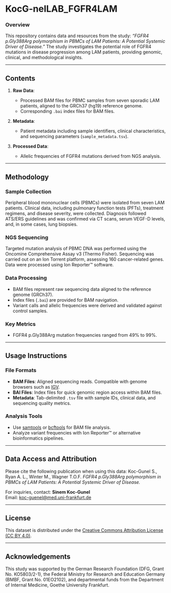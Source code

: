 # KocG-nelLAB_FGFR4LAM

### **Overview**
This repository contains data and resources from the study: *“FGFR4 p.Gly388Arg polymorphism in PBMCs of LAM Patients: A Potential Systemic Driver of Disease.”* The study investigates the potential role of FGFR4 mutations in disease progression among LAM patients, providing genomic, clinical, and methodological insights.

---

## **Contents**

1. **Raw Data**:
   - Processed BAM files for PBMC samples from seven sporadic LAM patients, aligned to the GRCh37 (hg19) reference genome.
   - Corresponding `.bai` index files for BAM files.

2. **Metadata**:
   - Patient metadata including sample identifiers, clinical characteristics, and sequencing parameters (`sample_metadata.tsv`).

3. **Processed Data**:
   - Allelic frequencies of FGFR4 mutations derived from NGS analysis.

---

## **Methodology**

### **Sample Collection**
Peripheral blood mononuclear cells (PBMCs) were isolated from seven LAM patients. Clinical data, including pulmonary function tests (PFTs), treatment regimens, and disease severity, were collected. Diagnosis followed ATS/ERS guidelines and was confirmed via CT scans, serum VEGF-D levels, and, in some cases, lung biopsies.

### **NGS Sequencing**
Targeted mutation analysis of PBMC DNA was performed using the Oncomine Comprehensive Assay v3 (Thermo Fisher). Sequencing was carried out on an Ion Torrent platform, assessing 160 cancer-related genes. Data were processed using Ion Reporter™ software.

### **Data Processing**
- BAM files represent raw sequencing data aligned to the reference genome (GRCh37).
- Index files (`.bai`) are provided for BAM navigation.
- Variant calls and allelic frequencies were derived and validated against control samples.

### **Key Metrics**
- FGFR4 p.Gly388Arg mutation frequencies ranged from 49% to 99%.

---

## **Usage Instructions**

### **File Formats**
- **BAM Files**: Aligned sequencing reads. Compatible with genome browsers such as [IGV](https://software.broadinstitute.org/software/igv/).
- **BAI Files**: Index files for quick genomic region access within BAM files.
- **Metadata**: Tab-delimited `.tsv` file with sample IDs, clinical data, and sequencing quality metrics.

### **Analysis Tools**
- Use [samtools](http://www.htslib.org/) or [bcftools](http://samtools.github.io/bcftools/) for BAM file analysis.
- Analyze variant frequencies with Ion Reporter™ or alternative bioinformatics pipelines.

---

## **Data Access and Attribution**
Please cite the following publication when using this data:
Koc-Gunel S., Ryan A. L., Winter M., Wagner T.O.F. *FGFR4 p.Gly388Arg polymorphism in PBMCs of LAM Patients: A Potential Systemic Driver of Disease.*

For inquiries, contact:
**Sinem Koc-Gunel**  
Email: koc-guenel@med.uni-frankfurt.de  

---

## **License**
This dataset is distributed under the [Creative Commons Attribution License (CC BY 4.0)](https://creativecommons.org/licenses/by/4.0/).

---

## **Acknowledgements**
This study was supported by the German Research Foundation (DFG, Grant No. KO5803/2-1), the Federal Ministry for Research and Education Germany (BMBF, Grant No. 01EO2102), and departmental funds from the Department of Internal Medicine, Goethe University Frankfurt.
